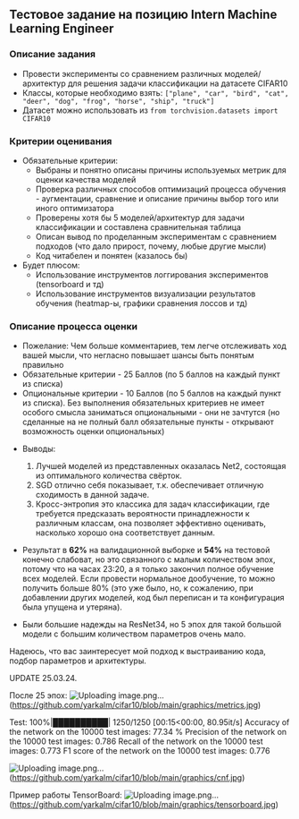 ## Тестовое задание на позицию Intern Machine Learning Engineer

### Описание задания
- Провести эксперименты со сравнением различных моделей/архитектур для решения задачи классификации на датасете CIFAR10
- Классы, которые необходимо взять: ```["plane", "car", "bird", "cat", "deer", "dog", "frog", "horse", "ship", "truck"]```
- Датасет можно использовать из ```from torchvision.datasets import CIFAR10```

### Критерии оценивания
- Обязательные критерии:
    - Выбраны и понятно описаны причины используемых метрик для оценки качества моделей
    - Проверка различных способов оптимизаций процесса обучения - аугментации, сравнение и описание причины выбор того или иного оптимизатора
    - Проверены хотя бы 5 моделей/архитектур для задачи классификации и составлена сравнительная таблица
    - Описан вывод по проделанным экспериментам с сравнением подходов (что дало прирост, почему, любые другие мысли)
    - Код читабелен и понятен (казалось бы)
- Будет плюсом:
    - Использование инструментов логгирования экспериментов (tensorboard и тд)
    - Использование инструментов визуализации результатов обучения (heatmap-ы, графики сравнения лоссов и тд)

### Описание процесса оценки
- Пожелание: Чем больше комментариев, тем легче отслеживать ход вашей мысли, что негласно повышает шансы быть понятым правильно
- Обязательные критерии - 25 Баллов (по 5 баллов на каждый пункт из списка)
- Опциональные критерии - 10 Баллов (по 5 баллов на каждый пункт из списка). Без выполнения обязательных критериев не имеет особого смысла заниматься опциональными - они не зачтутся (но сделанные на не полный балл обязательные пункты - открывают возможность оценки опциональных)

* Выводы:
    1. Лучшей моделей из представленных оказалась Net2, состоящая из оптимального количества свёрток.
    2. SGD отлично себя показывает, т.к. обеспечивает отличную сходимость в данной задаче.
    3. Кросс-энтропия это классика для задач классификации, где требуется предсказать вероятности принадлежности к различным классам, она позволяет эффективно оценивать, насколько хорошо она соответствует данным.

* Результат в **62%** на валидационной выборке и **54%** на тестовой конечно слабоват, но это связанного с малым количеством эпох, потому что на часах 23:20, а я только закончил полное обучение всех моделей. Если провести нормальное дообучение, то можно получить больше 80% (это уже было, но, к сожалению, при добавлении других моделей, код был переписан и та конфигурация была упущена и утеряна).

* Были большие надежды на ResNet34, но 5 эпох для такой большой модели с большим количеством параметров очень мало.


Надеюсь, что вас заинтересует мой подход к выстраиванию кода, подбор параметров и архитектуры.

UPDATE 25.03.24.

После 25 эпох:
![Uploading image.png…]()
(https://github.com/yarkalm/cifar10/blob/main/graphics/metrics.jpg)

Test: 100%|██████████| 1250/1250 [00:15<00:00, 80.95it/s] Accuracy of the network on the 10000 test images: 77.34 % Precision of the network on the 10000 test images: 0.786 Recall of the network on the 10000 test images: 0.773 F1 score of the network on the 10000 test images: 0.776

![Uploading image.png…]()(https://github.com/yarkalm/cifar10/blob/main/graphics/cnf.jpg)

Пример работы TensorBoard:
![Uploading image.png…]()(https://github.com/yarkalm/cifar10/blob/main/graphics/tensorboard.jpg)
